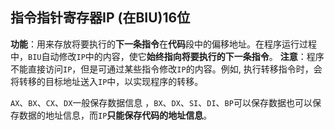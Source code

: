 ## 指令指针寄存器IP (在BIU)16位

**功能**：用来存放将要执行的**下一条指令**在**代码**段中的偏移地址。在程序运行过程中，`BIU`自动修改`IP`中的内容，使它**始终指向将要执行的下一条指令**。
**注意**：程序不能直接访问`IP`，但是可通过某些指令修改`IP`的内容。例如, 执行转移指令时，会将转移的目标地址送入`IP`中，以实现程序的转移。

`AX`、`BX`、`CX`、`DX`一般保存数据信息 ，`BX`、`DX`、`SI`、`DI`、`BP`可以保存数据也可以保存数据的地址信息，而`IP`**只能保存代码的地址信息**。
